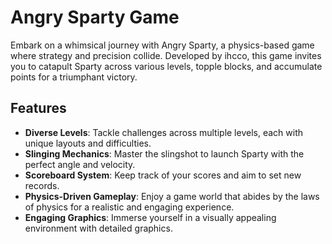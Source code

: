 # Angry Sparty Game

Embark on a whimsical journey with Angry Sparty, a physics-based game where strategy and precision collide. Developed by ihcco, this game invites you to catapult Sparty across various levels, topple blocks, and accumulate points for a triumphant victory.

## Features

- **Diverse Levels**: Tackle challenges across multiple levels, each with unique layouts and difficulties.
- **Slinging Mechanics**: Master the slingshot to launch Sparty with the perfect angle and velocity.
- **Scoreboard System**: Keep track of your scores and aim to set new records.
- **Physics-Driven Gameplay**: Enjoy a game world that abides by the laws of physics for a realistic and engaging experience.
- **Engaging Graphics**: Immerse yourself in a visually appealing environment with detailed graphics.
